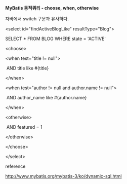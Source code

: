 **MyBatis 동적쿼리 - choose, when, otherwise**

자바에서 switch 구문과 유사하다.

\<select id="findActiveBlogLike" resultType="Blog">

SELECT * FROM BLOG WHERE state = 'ACTIVE'

\<choose>

   \<when test="title != null">

​	AND title like #{title}

  \</when>

  \<when test="author != null  and author.name != null">

​	AND author_name like #{author.name}

 \</when>

 \<otherwise>

​	AND featured = 1

\</otherwise>

\</choose>

\</select>

reference

http://www.mybatis.org/mybatis-3/ko/dynamic-sql.html